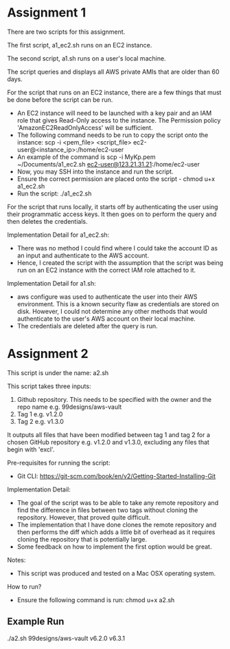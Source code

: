 # Assignment 1

There are two scripts for this assignment.

The first script, a1_ec2.sh runs on an EC2 instance.

The second script, a1.sh runs on a user's local machine.

The script queries and displays all AWS private AMIs that are older than 60 days. 

For the script that runs on an EC2 instance, there are a few things that must be done before the script can be run.
- An EC2 instance will need to be launched with a key pair and an IAM role that gives Read-Only access to the instance. The Permission policy 'AmazonEC2ReadOnlyAccess' will be sufficient.
- The following command needs to be run to copy the script onto the instance: scp -i <pem_file> <script_file> ec2-user@<instance_ip>:/home/ec2-user
- An example of the command is scp -i MyKp.pem ~/Documents/a1_ec2.sh ec2-user@123.21.31.21:/home/ec2-user
- Now, you may SSH into the instance and run the script.
- Ensure the correct permission are placed onto the script - chmod u+x a1_ec2.sh
- Run the script: ./a1_ec2.sh

For the script that runs locally, it starts off by authenticating the user using their programmatic access keys. It then goes on to perform the query and then deletes the credentials.

Implementation Detail for a1_ec2.sh:
- There was no method I could find where I could take the account ID as an input and authenticate to the AWS account.
- Hence, I created the script with the assumption that the script was being run on an EC2 instance with the correct IAM role attached to it.

Implementation Detail for a1.sh:
- aws configure was used to authenticate the user into their AWS environment. This is a known security flaw as credentials are stored on disk. However, I could not determine any other methods that would authenticate to the user's AWS account on their local machine.
- The credentials are deleted after the query is run. 



# Assignment 2

This script is under the name: a2.sh

This script takes three inputs:
1. Github repository. This needs to be specified with the owner and the repo name e.g. 99designs/aws-vault
2. Tag 1 e.g. v1.2.0
3. Tag 2 e.g. v1.3.0

It outputs all files that have been modified between tag 1 and tag 2 for a chosen GitHub repository e.g. v1.2.0 and v1.3.0, excluding any files that begin with 'excl'.

Pre-requisites for running the script:
- Git CLI: https://git-scm.com/book/en/v2/Getting-Started-Installing-Git

Implementation Detail:
- The goal of the script was to be able to take any remote repository and find the difference in files between two tags without cloning the repository. However, that proved quite difficult.
- The implementation that I have done clones the remote repository and then performs the diff which adds a little bit of overhead as it requires cloning the repository that is potentially large.
- Some feedback on how to implement the first option would be great.

Notes:
- This script was produced and tested on a Mac OSX operating system. 

How to run?
- Ensure the following command is run: chmod u+x a2.sh

## Example Run
./a2.sh 99designs/aws-vault v6.2.0 v6.3.1
 

